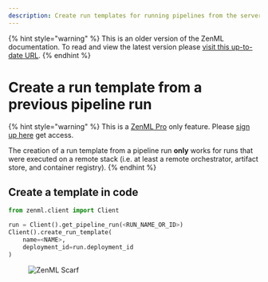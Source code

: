 ```yaml
---
description: Create run templates for running pipelines from the server
---
```


{% hint style="warning" %}
This is an older version of the ZenML documentation. To read and view the latest version please [visit this up-to-date URL](https://docs.zenml.io).
{% endhint %}


# Create a run template from a previous pipeline run

{% hint style="warning" %}
This is a [ZenML Pro](https://zenml.io/pro) only feature. Please 
[sign up here](https://cloud.zenml.io) get access.

The creation of a run template from a pipeline run **only** 
works for runs that were executed on a remote stack (i.e. at least a remote 
orchestrator, artifact store, and container registry).
{% endhint %}

<!-- ## Create a template from the dashboard -->

## Create a template in code

```python
from zenml.client import Client

run = Client().get_pipeline_run(<RUN_NAME_OR_ID>)
Client().create_run_template(
    name=<NAME>,
    deployment_id=run.deployment_id
)
```

<!-- For scarf -->
<figure><img alt="ZenML Scarf" referrerpolicy="no-referrer-when-downgrade" src="https://static.scarf.sh/a.png?x-pxid=f0b4f458-0a54-4fcd-aa95-d5ee424815bc" /></figure>
